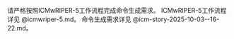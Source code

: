 请严格按照ICMwRIPER-5工作流程完成命令生成需求。
ICMwRIPER-5工作流程详见 @icmwriper-5.md。
命令生成需求详见 @icm-story-2025-10-03--16-22.md。